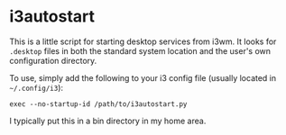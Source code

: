 i3autostart
===========

This is a little script for starting desktop services from i3wm. It looks for
`.desktop` files in both the standard system location and the user's own
configuration directory.

To use, simply add the following to your i3 config file (usually located in
`~/.config/i3`):

    exec --no-startup-id /path/to/i3autostart.py

I typically put this in a bin directory in my home area.
